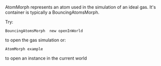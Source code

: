 AtomMorph represents an atom used in the simulation of
an ideal gas. It's container is typically a BouncingAtomsMorph.

Try:

	BouncingAtomsMorph  new openInWorld

to open the gas simulation or:

	AtomMorph example

to open an instance in the current world